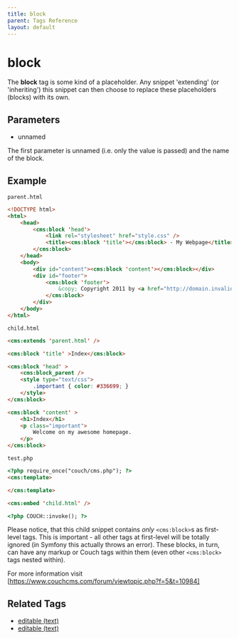 ```yaml
---
title: block
parent: Tags Reference
layout: default
---
```


# block

The **block** tag is some kind of a placeholder. Any snippet 'extending' (or 'inheriting') this snippet can then choose to replace these placeholders (blocks) with its own.

## Parameters

* unnamed

The first parameter is unnamed (i.e. only the value is passed) and the name of the block.

## Example

`parent.html`  
```html
<!DOCTYPE html>
<html>
    <head>
        <cms:block 'head'>
            <link rel="stylesheet" href="style.css" />
            <title><cms:block 'title'></cms:block> - My Webpage</title>
        </cms:block>
    </head>
    <body>
        <div id="content"><cms:block 'content'></cms:block></div>
        <div id="footer">
            <cms:block 'footer'>
                &copy; Copyright 2011 by <a href="http://domain.invalid/">you</a>.
            </cms:block>
        </div>
    </body>
</html>
```

`child.html`  
```html  
<cms:extends 'parent.html' />

<cms:block 'title' >Index</cms:block>

<cms:block 'head' >
    <cms:block_parent />
    <style type="text/css">
        .important { color: #336699; }
    </style>
</cms:block>

<cms:block 'content' >
    <h1>Index</h1>
    <p class="important">
        Welcome on my awesome homepage.
    </p>
</cms:block>
```

`test.php`  
```html
<?php require_once("couch/cms.php"); ?>
<cms:template>

</cms:template>

<cms:embed 'child.html' />

<?php COUCH::invoke(); ?>
```

Please notice, that this child snippet contains *only* `<cms:block>`s as first-level tags. This is important - all other tags at first-level will be totally ignored (in Symfony this actually throws an error). These blocks, in turn, can have any markup or Couch tags within them (even other `<cms:block>` tags nested within).

For more information visit [https://www.couchcms.com/forum/viewtopic.php?f=5&t=10984]

## Related Tags

* [editable (text)](../editable/block_parent.html)
* [editable (text)](../editable/extends.html)